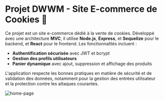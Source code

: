 # Projet DWWM - Site E-commerce de Cookies 🍪

Ce projet est un site e-commerce dédié à la vente de cookies. Développé avec une architecture **MVC**, il utilise **Node.js**, **Express**, et **Sequelize** pour le backend, et **React** pour le frontend. Les fonctionnalités incluent :

- **Authentification sécurisée** avec JWT et bcrypt
- **Gestion des profils utilisateurs**
- **Panier dynamique** avec ajout, suppression et affichage des produits


L'application respecte les bonnes pratiques en matière de sécurité et de validation des données, notamment pour la gestion des entrées utilisateur et la protection contre les attaques courantes.

![home-page](https://github.com/user-attachments/assets/02dec960-ce55-41e2-b72c-86823ade55b4)

